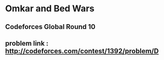 # Omkar and Bed Wars

## Codeforces Global Round 10

## problem link : http://codeforces.com/contest/1392/problem/D